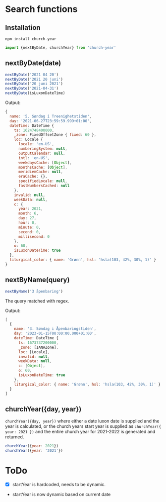 # Search functions

## Installation
```
npm install church-year
```
```js
import {nextByDate, churchYear} from 'church-year'
```

## nextByDate(date)

```js
nextByDate('2021 04 20')
nextByDate('2021 20 juni')
nextByDate('20 juni 2021')
nextByDate('2021-04-31')
nextByDate(isLuxonDateTime)
```

Output:
```js
{
  name: '5. Søndag i Treenighetstiden',
  day: '2021-06-27T23:59:59.999+01:00',
  dateTime: DateTime {
    ts: 1624748400000,
    _zone: FixedOffsetZone { fixed: 60 },
    loc: Locale {
      locale: 'en-US',
      numberingSystem: null,
      outputCalendar: null,
      intl: 'en-US',
      weekdaysCache: [Object],
      monthsCache: [Object],
      meridiemCache: null,
      eraCache: {},
      specifiedLocale: null,
      fastNumbersCached: null
    },
    invalid: null,
    weekData: null,
    c: {
      year: 2021,
      month: 6,
      day: 27,
      hour: 0,
      minute: 0,
      second: 0,
      millisecond: 0
    },
    o: 60,
    isLuxonDateTime: true
  },
  liturgical_color: { name: 'Grønn', hsl: 'hsla(103, 42%, 30%, 1)' }
}
```

## nextByName(query)
```js
nextByName('3 åpenbaring')
```
The query matched with regex.

Output:
```js
[
  {
    name: '3. Søndag i Åpenbaringstiden',
    day: '2023-01-15T00:00:00.000+01:00',
    dateTime: DateTime {
      ts: 1673737200000,
      _zone: [IANAZone],
      loc: [Locale],
      invalid: null,
      weekData: null,
      c: [Object],
      o: 60,
      isLuxonDateTime: true
    },
    liturgical_color: { name: 'Grønn', hsl: 'hsla(103, 42%, 30%, 1)' }
  }
]
```

## churchYear({day, year})
`churchYear({day, year})` where either a date luxon date is supplied and the year is calculated, or the church years start year is supplied as `churchYear({ year: 2021 })` and the entire church year for 2021-2022 is generated and returned.

```js
churchYear({year: 2021})
churchYear({year: '2021'})
```

# ToDo
- [x] startYear is hardcoded, needs to be dynamic.
- startYear is now dynamic based on current date
